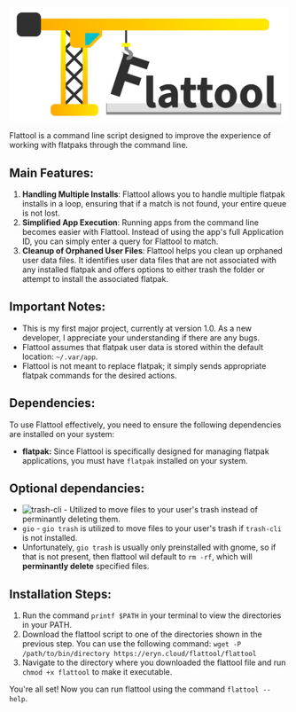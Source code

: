 ![Flattool Logo a simple icon of a tower crane holding a dangling letter F in front of "lattool"](flattool_logo-name.png)

Flattool is a command line script designed to improve the experience of working with flatpaks through the command line.

## Main Features:
1. **Handling Multiple Installs**: Flattool allows you to handle multiple flatpak installs in a loop, ensuring that if a match is not found, your entire queue is not lost.
2. **Simplified App Execution**: Running apps from the command line becomes easier with Flattool. Instead of using the app's full Application ID, you can simply enter a query for Flattool to match.
3. **Cleanup of Orphaned User Files**: Flattool helps you clean up orphaned user data files. It identifies user data files that are not associated with any installed flatpak and offers options to either trash the folder or attempt to install the associated flatpak.

## Important Notes:
- This is my first major project, currently at version 1.0. As a new developer, I appreciate your understanding if there are any bugs.
- Flattool assumes that flatpak user data is stored within the default location: `~/.var/app`.
- Flattool is not meant to replace flatpak; it simply sends appropriate flatpak commands for the desired actions.

## Dependencies:
To use Flattool effectively, you need to ensure the following dependencies are installed on your system:

- **flatpak:** Since Flattool is specifically designed for managing flatpak applications, you must have `flatpak` installed on your system.

## Optional dependancies:
- ![trash-cli](https://github.com/andreafrancia/trash-cli) - Utilized to move files to your user's trash instead of perminantly deleting them.
- `gio` - `gio trash` is utilized to move files to your user's trash if `trash-cli` is not installed.
- Unfortunately, `gio trash` is usually only preinstalled with gnome, so if that is not present, then flattool wil default to `rm -rf`, which will **perminantly delete** specified files.

## Installation Steps:
1. Run the command `printf $PATH` in your terminal to view the directories in your PATH.
2. Download the flattool script to one of the directories shown in the previous step. You can use the following command: `wget -P /path/to/bin/directory https://eryn.cloud/flattool/flattool`
3. Navigate to the directory where you downloaded the flattool file and run `chmod +x flattool` to make it executable.

You're all set! Now you can run flattool using the command `flattool --help`.
